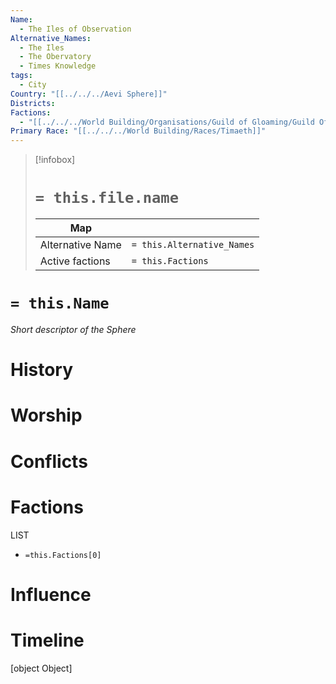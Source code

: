 ```yaml
---
Name:
  - The Iles of Observation
Alternative_Names:
  - The Iles
  - The Obervatory
  - Times Knowledge
tags:
  - City
Country: "[[../../../Aevi Sphere]]"
Districts: 
Factions:
  - "[[../../../World Building/Organisations/Guild of Gloaming/Guild Of Gloaming]]"
Primary Race: "[[../../../World Building/Races/Timaeth]]"
---
```

> [!infobox]
> # `= this.file.name`
> | Map |  |
> | ---- | ---- |
> | Alternative Name | `= this.Alternative_Names`|
> |Active factions | `= this.Factions`|
# `= this.Name`
*Short descriptor of the Sphere*
# History
# Worship
# Conflicts
# Factions
LIST
- `=this.Factions[0]`
# Influence
# Timeline

[object Object]